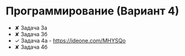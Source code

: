 # Программирование (Вариант 4)

* ✘ Задача 3а
* ✘ Задача 3б
* ✓ Задача 4a - https://ideone.com/MHYSQo
* ✘ Задача 4б